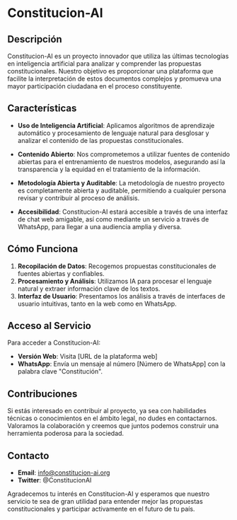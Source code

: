 # Constitucion-AI

## Descripción
Constitucion-AI es un proyecto innovador que utiliza las últimas tecnologías en inteligencia artificial para analizar y comprender las propuestas constitucionales. Nuestro objetivo es proporcionar una plataforma que facilite la interpretación de estos documentos complejos y promueva una mayor participación ciudadana en el proceso constituyente.

## Características
- **Uso de Inteligencia Artificial**: Aplicamos algoritmos de aprendizaje automático y procesamiento de lenguaje natural para desglosar y analizar el contenido de las propuestas constitucionales.

- **Contenido Abierto**: Nos comprometemos a utilizar fuentes de contenido abiertas para el entrenamiento de nuestros modelos, asegurando así la transparencia y la equidad en el tratamiento de la información.

- **Metodología Abierta y Auditable**: La metodología de nuestro proyecto es completamente abierta y auditable, permitiendo a cualquier persona revisar y contribuir al proceso de análisis.

- **Accesibilidad**: Constitucion-AI estará accesible a través de una interfaz de chat web amigable, así como mediante un servicio a través de WhatsApp, para llegar a una audiencia amplia y diversa.

## Cómo Funciona
1. **Recopilación de Datos**: Recogemos propuestas constitucionales de fuentes abiertas y confiables.
2. **Procesamiento y Análisis**: Utilizamos IA para procesar el lenguaje natural y extraer información clave de los textos.
3. **Interfaz de Usuario**: Presentamos los análisis a través de interfaces de usuario intuitivas, tanto en la web como en WhatsApp.

## Acceso al Servicio
Para acceder a Constitucion-AI:
- **Versión Web**: Visita [URL de la plataforma web]
- **WhatsApp**: Envía un mensaje al número [Número de WhatsApp] con la palabra clave "Constitución".

## Contribuciones
Si estás interesado en contribuir al proyecto, ya sea con habilidades técnicas o conocimientos en el ámbito legal, no dudes en contactarnos. Valoramos la colaboración y creemos que juntos podemos construir una herramienta poderosa para la sociedad.

## Contacto
- **Email**: info@constitucion-ai.org
- **Twitter**: @ConstitucionAI

Agradecemos tu interés en Constitucion-AI y esperamos que nuestro servicio te sea de gran utilidad para entender mejor las propuestas constitucionales y participar activamente en el futuro de tu país.

